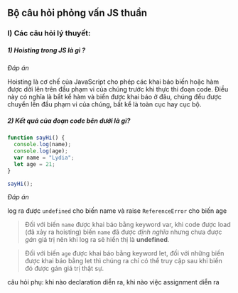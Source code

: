 ## Bộ câu hỏi phỏng vấn JS thuần 
### I) Các câu hỏi lý thuyết:
##### 1) Hoisting trong JS là gì ?
*Đáp án*

Hoisting là cơ chế của JavaScript cho phép các khai báo biến hoặc hàm được dời lên trên đầu phạm vi của chúng trước khi thực thi đoạn code.
Điều này có nghĩa là bất kể hàm và biến được khai báo ở đâu, chúng đều được chuyển lên đầu phạm vi của chúng, bất kể là toàn cục hay cục bộ.

##### 2) Kết quả của đoạn code bên dưới là gì? 

```js
function sayHi() {
  console.log(name);
  console.log(age);
  var name = "Lydia";
  let age = 21;
}

sayHi();
```

*Đáp án*

log ra được `undefined` cho biến name và raise `ReferenceError` cho biến age 

> Đối với biến `name` được khai báo bằng keyword var, khi code được load (đã xảy ra hoisting) biến `name` đã được *định nghĩa* nhưng chưa được *gán* giá trị nên khi log ra sẽ hiển thị là **undefined**.

> Đối với biến `age` được khai báo bằng keyword let, đối với những biến được khai báo bằng let thì chúng ra chỉ có thể truy cập sau khi biến đó được gán giá trị thật sự.

câu hỏi phụ: khi nào declaration diễn ra, khi nào việc assignment diễn ra 

